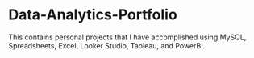 # Data-Analytics-Portfolio
This contains personal projects that I have accomplished using MySQL, Spreadsheets, Excel, Looker Studio, Tableau, and PowerBI. 
